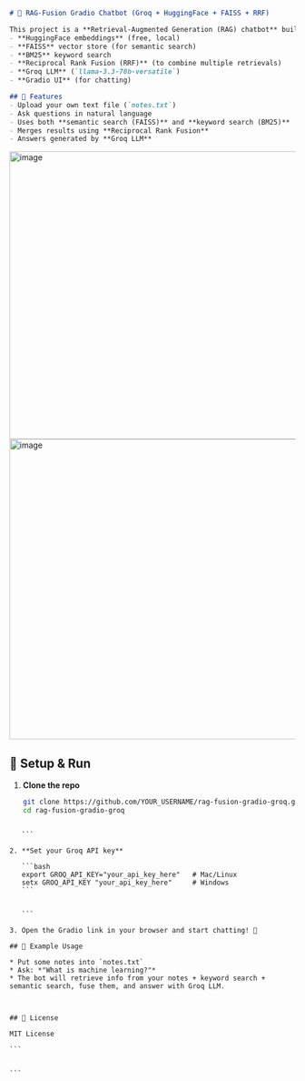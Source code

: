 ```markdown
# 🧠 RAG-Fusion Gradio Chatbot (Groq + HuggingFace + FAISS + RRF)

This project is a **Retrieval-Augmented Generation (RAG) chatbot** built with:
- **HuggingFace embeddings** (free, local)
- **FAISS** vector store (for semantic search)
- **BM25** keyword search
- **Reciprocal Rank Fusion (RRF)** (to combine multiple retrievals)
- **Groq LLM** (`llama-3.3-70b-versatile`)
- **Gradio UI** (for chatting)

## 🚀 Features
- Upload your own text file (`notes.txt`)
- Ask questions in natural language
- Uses both **semantic search (FAISS)** and **keyword search (BM25)**
- Merges results using **Reciprocal Rank Fusion**
- Answers generated by **Groq LLM**

````
<img width="852" height="506" alt="image" src="https://github.com/user-attachments/assets/f8646b01-5027-4092-b358-8f6896fc7a3c" />

<img width="917" height="528" alt="image" src="https://github.com/user-attachments/assets/fef1da4c-520e-4130-a0c0-ebebdaafc571" />


## 🔧 Setup & Run

1. **Clone the repo**
   ```bash
   git clone https://github.com/YOUR_USERNAME/rag-fusion-gradio-groq.git
   cd rag-fusion-gradio-groq
````

   ```

2. **Set your Groq API key**

   ```bash
   export GROQ_API_KEY="your_api_key_here"   # Mac/Linux
   setx GROQ_API_KEY "your_api_key_here"     # Windows
   ```


   ```

3. Open the Gradio link in your browser and start chatting! 🎉

## 📝 Example Usage

* Put some notes into `notes.txt`
* Ask: *"What is machine learning?"*
* The bot will retrieve info from your notes + keyword search + semantic search, fuse them, and answer with Groq LLM.



## 📜 License

MIT License

```


```
